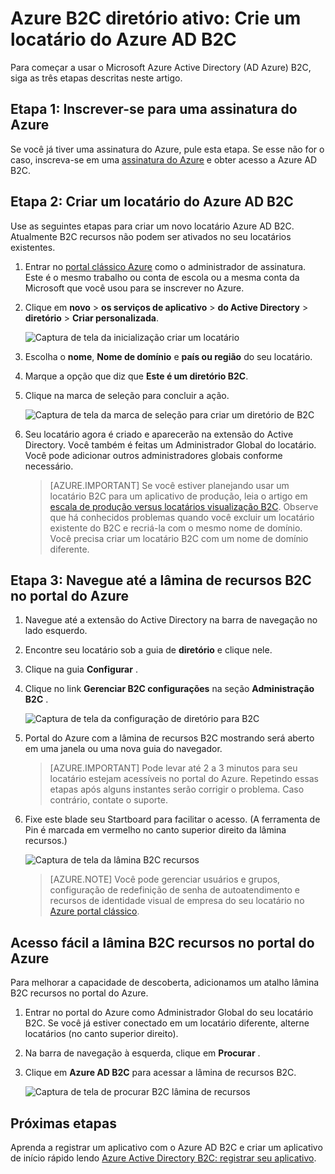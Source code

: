 <properties
    pageTitle="Azure B2C diretório ativo: Crie um locatário do Azure Active Directory B2C | Microsoft Azure"
    description="Um tópico sobre como criar um locatário do Azure Active Directory B2C"
    services="active-directory-b2c"
    documentationCenter=""
    authors="swkrish"
    manager="mbaldwin"
    editor="bryanla"/>

<tags
    ms.service="active-directory-b2c"
    ms.workload="identity"
    ms.tgt_pltfrm="na"
    ms.topic="article"
    ms.devlang="na"
    ms.date="08/30/2016"
    ms.author="swkrish"/>

# <a name="azure-active-directory-b2c-create-an-azure-ad-b2c-tenant"></a>Azure B2C diretório ativo: Crie um locatário do Azure AD B2C

Para começar a usar o Microsoft Azure Active Directory (AD Azure) B2C, siga as três etapas descritas neste artigo.

## <a name="step-1-sign-up-for-an-azure-subscription"></a>Etapa 1: Inscrever-se para uma assinatura do Azure

Se você já tiver uma assinatura do Azure, pule esta etapa. Se esse não for o caso, inscreva-se em uma [assinatura do Azure](../active-directory/sign-up-organization.md) e obter acesso a Azure AD B2C.

## <a name="step-2-create-an-azure-ad-b2c-tenant"></a>Etapa 2: Criar um locatário do Azure AD B2C

Use as seguintes etapas para criar um novo locatário Azure AD B2C. Atualmente B2C recursos não podem ser ativados no seu locatários existentes.

1. Entrar no [portal clássico Azure](https://manage.windowsazure.com/) como o administrador de assinatura. Este é o mesmo trabalho ou conta de escola ou a mesma conta da Microsoft que você usou para se inscrever no Azure.
2. Clique em **novo** > **os serviços de aplicativo** > **do Active Directory** > **diretório** > **Criar personalizada**.

    ![Captura de tela da inicialização criar um locatário](./media/active-directory-b2c-get-started/new-directory.png)

3. Escolha o **nome**, **Nome de domínio** e **país ou região** do seu locatário.
4. Marque a opção que diz que **Este é um diretório B2C**.
5. Clique na marca de seleção para concluir a ação.

    ![Captura de tela da marca de seleção para criar um diretório de B2C](./media/active-directory-b2c-get-started/create-b2c-directory.png)

6. Seu locatário agora é criado e aparecerão na extensão do Active Directory. Você também é feitas um Administrador Global do locatário. Você pode adicionar outros administradores globais conforme necessário.

    > [AZURE.IMPORTANT]
    Se você estiver planejando usar um locatário B2C para um aplicativo de produção, leia o artigo em [escala de produção versus locatários visualização B2C](active-directory-b2c-reference-tenant-type.md). Observe que há conhecidos problemas quando você excluir um locatário existente do B2C e recriá-la com o mesmo nome de domínio. Você precisa criar um locatário B2C com um nome de domínio diferente.

## <a name="step-3-navigate-to-the-b2c-features-blade-on-the-azure-portal"></a>Etapa 3: Navegue até a lâmina de recursos B2C no portal do Azure

1. Navegue até a extensão do Active Directory na barra de navegação no lado esquerdo.
2. Encontre seu locatário sob a guia de **diretório** e clique nele.
3. Clique na guia **Configurar** .
4. Clique no link **Gerenciar B2C configurações** na seção **Administração B2C** .

    ![Captura de tela da configuração de diretório para B2C](./media/active-directory-b2c-get-started/b2c-directory-configure-tab.png)

5. Portal do Azure com a lâmina de recursos B2C mostrando será aberto em uma janela ou uma nova guia do navegador.

    > [AZURE.IMPORTANT]
    Pode levar até 2 a 3 minutos para seu locatário estejam acessíveis no portal do Azure. Repetindo essas etapas após alguns instantes serão corrigir o problema. Caso contrário, contate o suporte.

6. Fixe este blade seu Startboard para facilitar o acesso. (A ferramenta de Pin é marcada em vermelho no canto superior direito da lâmina recursos.)

    ![Captura de tela da lâmina B2C recursos](./media/active-directory-b2c-get-started/b2c-features-blade.png)

    > [AZURE.NOTE]
    Você pode gerenciar usuários e grupos, configuração de redefinição de senha de autoatendimento e recursos de identidade visual de empresa do seu locatário no [Azure portal clássico](https://manage.windowsazure.com/).

## <a name="easy-access-to-the-b2c-features-blade-on-the-azure-portal"></a>Acesso fácil a lâmina B2C recursos no portal do Azure

Para melhorar a capacidade de descoberta, adicionamos um atalho lâmina B2C recursos no portal do Azure.

1. Entrar no portal do Azure como Administrador Global do seu locatário B2C. Se você já estiver conectado em um locatário diferente, alterne locatários (no canto superior direito).
2. Na barra de navegação à esquerda, clique em **Procurar** .
3. Clique em **Azure AD B2C** para acessar a lâmina de recursos B2C.

    ![Captura de tela de procurar B2C lâmina de recursos](./media/active-directory-b2c-get-started/b2c-browse.png)

## <a name="next-steps"></a>Próximas etapas

Aprenda a registrar um aplicativo com o Azure AD B2C e criar um aplicativo de início rápido lendo [Azure Active Directory B2C: registrar seu aplicativo](active-directory-b2c-app-registration.md).
